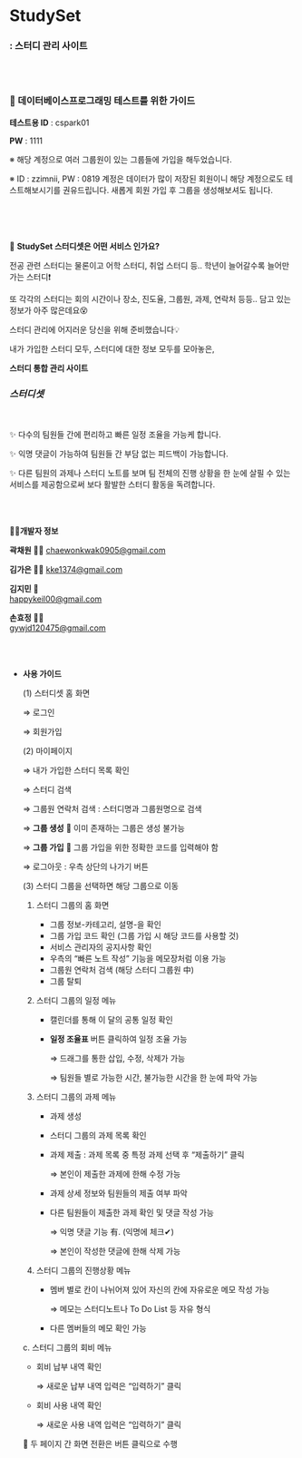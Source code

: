 # StudySet

### : 스터디 관리 사이트

   
<br/>
<br/>

### 📝 데이터베이스프로그래밍 테스트를 위한 가이드

**테스트용 ID** : cspark01      
   
**PW** : 1111      

※ 해당 계정으로 여러 그룹원이 있는 그룹들에 가입을 해두었습니다.

※ ID : zzimnii, PW : 0819 계정은 데이터가 많이 저장된 회원이니 해당 계정으로도 테스트해보시기를 권유드립니다. 새롭게 회원 가입 후 그룹을 생성해보셔도 됩니다.

<br/>
<br/>
<br/>

📎 **StudySet 스터디셋은 어떤 서비스 인가요?**
    
전공 관련 스터디는 물론이고 어학 스터디, 취업 스터디 등.. 학년이 늘어갈수록 늘어만 가는 스터디❗ 
    
또 각각의 스터디는 회의 시간이나 장소, 진도율, 그룹원, 과제, 연락처 등등.. 담고 있는 정보가 아주 많은데요😵
    
     
    
스터디 관리에 어지러운 당신을 위해 준비했습니다💡 
    
내가 가입한 스터디 모두, 스터디에 대한 정보 모두를 모아놓은,
    
**스터디 통합 관리 사이트**
    
### ***스터디셋***
<br/>
<br/>
✨ 다수의 팀원들 간에 편리하고 빠른 일정 조율을 가능케 합니다.
    
✨ 익명 댓글이 가능하여 팀원들 간 부담 없는 피드백이 가능합니다.
    
✨ 다른 팀원의 과제나 스터디 노트를 보며 팀 전체의 진행 상황을 한 눈에 살필 수 있는 서비스를 제공함으로써 보다 활발한 스터디 활동을 독려합니다.
    
    
    
<br/>
<br/>   

**👨‍💻개발자 정보**
    
    
**곽채원 🤹‍♀️** 
[chaewonkwak0905@gmail.com](mailto:chaewonkwak0905@gmail.com)
    
**김가은 👨‍🎓**
[kke1374@gmail.com](mailto:kke1374@gmail.com)
    
 **김지민 💃**  
[happykeil00@gmail.com](mailto:happykeil00@gmail.com)
    
**손효정 🤸‍♀️**  
[gywjd120475@gmail.com](mailto:gywjd120475@gmail.com)
  

<br/>
<br/>  

   
- **사용 가이드**
    
    (1) 스터디셋 홈 화면
    
    ⇒ 로그인
    
    ⇒ 회원가입 
    
    (2) 마이페이지 
    
    ⇒ 내가 가입한 스터디 목록 확인
    
    ⇒ 스터디 검색
    
    ⇒ 그룹원 연락처 검색 : 스터디명과 그룹원명으로 검색
    
    ⇒ **그룹 생성**   📌 이미 존재하는 그룹은 생성 불가능
    
    ⇒ **그룹 가입**   📌 그룹 가입을 위한 정확한 코드를 입력해야 함
    
    ⇒ 로그아웃 : 우측 상단의 나가기 버튼 
    
    (3) 스터디 그룹을 선택하면 해당 그룹으로 이동
    
    1. 스터디 그룹의 홈 화면
        - 그룹 정보-카테고리, 설명-을 확인
        - 그룹 가입 코드 확인 (그룹 가입 시 해당 코드를 사용할 것)
        - 서비스 관리자의 공지사항 확인
        - 우측의 “빠른 노트 작성” 기능을 메모장처럼 이용 가능
        - 그룹원 연락처 검색 (해당 스터디 그룹원 中)
        - 그룹 탈퇴
    2. 스터디 그룹의 일정 메뉴
        - 캘린더를 통해 이 달의 공통 일정 확인
        - **일정 조율표** 버튼 클릭하여 일정 조율 가능
            
            ⇒ 드래그를 통한 삽입, 수정, 삭제가 가능
            
            ⇒ 팀원들 별로 가능한 시간, 불가능한 시간을 한 눈에 파악 가능
            
    3. 스터디 그룹의 과제 메뉴
        - 과제 생성
        - 스터디 그룹의 과제 목록 확인
        - 과제 제출 : 과제 목록 중 특정 과제 선택 후 “제출하기” 클릭
            
            ⇒ 본인이 제출한 과제에 한해 수정 가능
            
        - 과제 상세 정보와 팀원들의 제출 여부 파악
        - 다른 팀원들이 제출한 과제 확인 및 댓글 작성 가능
            
            ⇒ 익명 댓글 기능 有. (익명에 체크✔)
            
            ⇒ 본인이 작성한 댓글에 한해 삭제 가능
            
    4. 스터디 그룹의 진행상황 메뉴
        - 멤버 별로 칸이 나뉘어져 있어 자신의 칸에 자유로운 메모 작성 가능
            
            ⇒ 메모는 스터디노트나 To Do List 등 자유 형식
            
        - 다른 멤버들의 메모 확인 가능
    
    c. 스터디 그룹의 회비 메뉴
    
    - 회비 납부 내역 확인
        
        ⇒ 새로운 납부 내역 입력은 “입력하기” 클릭
        
    - 회비 사용 내역 확인
        
        ⇒ 새로운 사용 내역 입력은 “입력하기” 클릭
        
    
    📌 두 페이지 간 화면 전환은 버튼 클릭으로 수행
    
